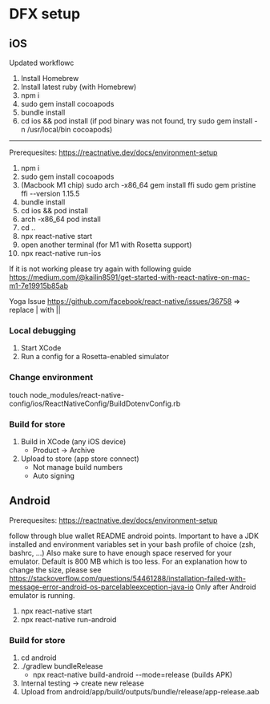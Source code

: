 # DFX setup

## iOS

Updated workflowc
1. Install Homebrew
1. Install latest ruby (with Homebrew)
1. npm i
1. sudo gem install cocoapods
1. bundle install
1. cd ios && pod install (if pod binary was not found, try sudo gem install -n /usr/local/bin cocoapods)

---

Prerequesites:
https://reactnative.dev/docs/environment-setup

1. npm i
1. sudo gem install cocoapods
1. (Macbook M1 chip) sudo arch -x86_64 gem install ffi
    sudo gem pristine ffi --version 1.15.5
1. bundle install
1. cd ios && pod install
1. arch -x86_64 pod install
1. cd ..
1. npx react-native start
1. open another terminal (for M1 with Rosetta support)
1. npx react-native run-ios

If it is not working please try again with following guide
https://medium.com/@kailin8591/get-started-with-react-native-on-mac-m1-7e19915b85ab

Yoga Issue
https://github.com/facebook/react-native/issues/36758
 => replace | with ||

### Local debugging
1. Start XCode
1. Run a config for a Rosetta-enabled simulator

### Change environment
touch node_modules/react-native-config/ios/ReactNativeConfig/BuildDotenvConfig.rb

### Build for store
1. Build in XCode (any iOS device)
    - Product -> Archive
1. Upload to store (app store connect)
    - Not manage build numbers
    - Auto signing

## Android

Prerequesites:
https://reactnative.dev/docs/environment-setup

follow through blue wallet README android points.
Important to have a JDK installed and environment variables set in your bash profile of choice (zsh, bashrc, ...)
Also make sure to have enough space reserved for your emulator. Default is 800 MB which is too less. For an explanation how to change the size, please see https://stackoverflow.com/questions/54461288/installation-failed-with-message-error-android-os-parcelableexception-java-io
Only after Android emulator is running.
1. npx react-native start
1. npx react-native run-android

### Build for store
1. cd android
1. ./gradlew bundleRelease
    - npx react-native build-android --mode=release (builds APK)
1. Internal testing -> create new release
1. Upload from android/app/build/outputs/bundle/release/app-release.aab